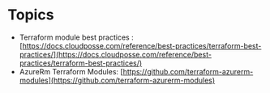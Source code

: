 # Topics

- Terraform module best practices : [https://docs.cloudposse.com/reference/best-practices/terraform-best-practices/](https://docs.cloudposse.com/reference/best-practices/terraform-best-practices/)
- AzureRm Terraform Modules: [https://github.com/terraform-azurerm-modules](https://github.com/terraform-azurerm-modules)